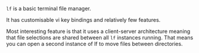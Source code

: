 `lf` is a basic terminal file manager.

It has customisable vi key bindings and relatively few features.

Most interesting feature is that it uses a client-server architecture meaning that file selections are shared between all `lf` instances running.  That means you can open a second instance of lf to move files between directories.
